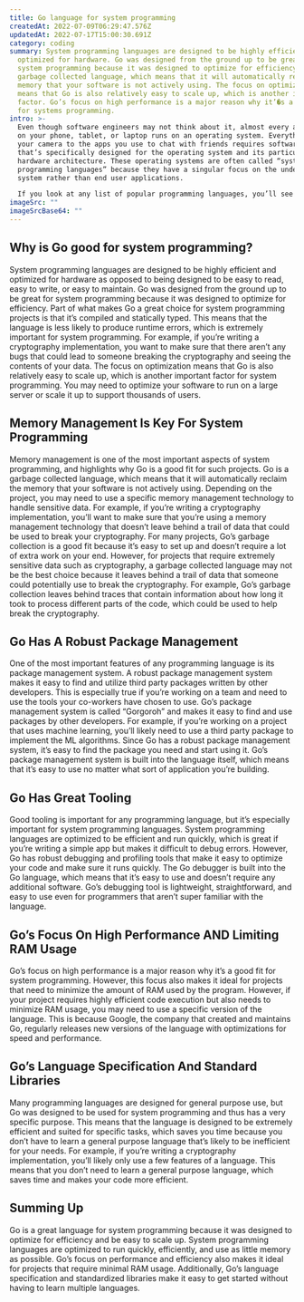 ```yaml
---
title: Go language for system programming
createdAt: 2022-07-09T06:29:47.576Z
updatedAt: 2022-07-17T15:00:30.691Z
category: coding
summary: System programming languages are designed to be highly efficient and
  optimized for hardware. Go was designed from the ground up to be great for
  system programming because it was designed to optimize for efficiency. Go is a
  garbage collected language, which means that it will automatically reclaim the
  memory that your software is not actively using. The focus on optimization
  means that Go is also relatively easy to scale up, which is another important
  factor. Go’s focus on high performance is a major reason why it’�s a good fit
  for systems programming.
intro: >-
  Even though software engineers may not think about it, almost every app
  on your phone, tablet, or laptop runs on an operating system. Everything from
  your camera to the apps you use to chat with friends requires software code
  that’s specifically designed for the operating system and its particular
  hardware architecture. These operating systems are often called “system
  programming languages” because they have a singular focus on the underlying
  system rather than end user applications. 

  If you look at any list of popular programming languages, you’ll see that Go is pretty uncommon - especially as a primary language used by system programmers and developers. However, there’s also been a lot of talk recently about how Go has become an excellent choice for projects that require intensive performance and tight memory usage. If you're interested in learning more about why this might be the case, read on to learn why Go is a good fit for system programming projects.
imageSrc: ""
imageSrcBase64: ""
---
```


## Why is Go good for system programming?

System programming languages are designed to be highly efficient and optimized for hardware as opposed to being designed to be easy to read, easy to write, or easy to maintain.
Go was designed from the ground up to be great for system programming because it was designed to optimize for efficiency.
Part of what makes Go a great choice for system programming projects is that it’s compiled and statically typed. This means that the language is less likely to produce runtime errors, which is extremely important for system programming. For example, if you’re writing a cryptography implementation, you want to make sure that there aren’t any bugs that could lead to someone breaking the cryptography and seeing the contents of your data.
The focus on optimization means that Go is also relatively easy to scale up, which is another important factor for system programming. You may need to optimize your software to run on a large server or scale it up to support thousands of users.

## Memory Management Is Key For System Programming

Memory management is one of the most important aspects of system programming, and highlights why Go is a good fit for such projects.
Go is a garbage collected language, which means that it will automatically reclaim the memory that your software is not actively using.
Depending on the project, you may need to use a specific memory management technology to handle sensitive data. For example, if you’re writing a cryptography implementation, you’ll want to make sure that you’re using a memory management technology that doesn’t leave behind a trail of data that could be used to break your cryptography.
For many projects, Go’s garbage collection is a good fit because it’s easy to set up and doesn’t require a lot of extra work on your end.
However, for projects that require extremely sensitive data such as cryptography, a garbage collected language may not be the best choice because it leaves behind a trail of data that someone could potentially use to break the cryptography. For example, Go’s garbage collection leaves behind traces that contain information about how long it took to process different parts of the code, which could be used to help break the cryptography.

## Go Has A Robust Package Management

One of the most important features of any programming language is its package management system. A robust package management system makes it easy to find and utilize third party packages written by other developers. This is especially true if you’re working on a team and need to use the tools your co-workers have chosen to use.
Go’s package management system is called “Gorgoroh” and makes it easy to find and use packages by other developers.
For example, if you’re working on a project that uses machine learning, you’ll likely need to use a third party package to implement the ML algorithms. Since Go has a robust package management system, it’s easy to find the package you need and start using it.
Go’s package management system is built into the language itself, which means that it’s easy to use no matter what sort of application you’re building.

## Go Has Great Tooling

Good tooling is important for any programming language, but it’s especially important for system programming languages.
System programming languages are optimized to be efficient and run quickly, which is great if you’re writing a simple app but makes it difficult to debug errors.
However, Go has robust debugging and profiling tools that make it easy to optimize your code and make sure it runs quickly.
The Go debugger is built into the Go language, which means that it’s easy to use and doesn’t require any additional software.
Go’s debugging tool is lightweight, straightforward, and easy to use even for programmers that aren’t super familiar with the language.

## Go’s Focus On High Performance AND Limiting RAM Usage

Go’s focus on high performance is a major reason why it’s a good fit for system programming. However, this focus also makes it ideal for projects that need to minimize the amount of RAM used by the program.
However, if your project requires highly efficient code execution but also needs to minimize RAM usage, you may need to use a specific version of the language.
This is because Google, the company that created and maintains Go, regularly releases new versions of the language with optimizations for speed and performance.

## Go’s Language Specification And Standard Libraries

Many programming languages are designed for general purpose use, but Go was designed to be used for system programming and thus has a very specific purpose.
This means that the language is designed to be extremely efficient and suited for specific tasks, which saves you time because you don’t have to learn a general purpose language that’s likely to be inefficient for your needs.
For example, if you’re writing a cryptography implementation, you’ll likely only use a few features of a language. This means that you don’t need to learn a general purpose language, which saves time and makes your code more efficient.

## Summing Up

Go is a great language for system programming because it was designed to optimize for efficiency and be easy to scale up. System programming languages are optimized to run quickly, efficiently, and use as little memory as possible.
Go’s focus on performance and efficiency also makes it ideal for projects that require minimal RAM usage. Additionally, Go’s language specification and standardized libraries make it easy to get started without having to learn multiple languages.
